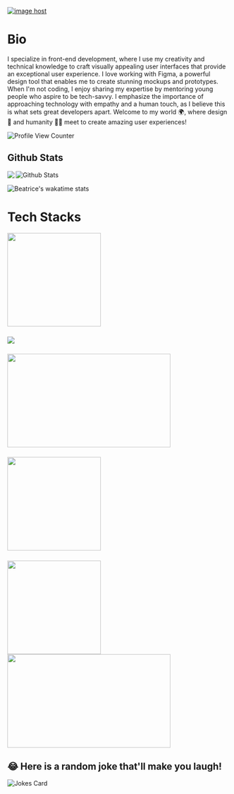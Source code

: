 <a href="https://myresumennntest.netlify.app/" target="_blank"><img src="https://myresumennntest.netlify.app/_next/image?url=%2Fimg%2Fg.png&w=2048&q=75" alt="image host"/></a>
# Bio 

I specialize in front-end development, where I use my creativity and technical knowledge to craft visually appealing user interfaces that provide an exceptional user experience. I love working with Figma, a powerful design tool that enables me to create stunning mockups and prototypes. When I'm not coding, I enjoy sharing my expertise by mentoring young people who aspire to be tech-savvy. I emphasize the importance of approaching technology with empathy and a human touch, as I believe this is what sets great developers apart. Welcome to my world 🌍, where design 🎨 and humanity 👏🏾 meet to create amazing user experiences!

![Profile View Counter](https://komarev.com/ghpvc/?username=BeatriceWambuiMbugua)

## Github Stats


<a href="https://readme-stats-cfgj2cxdy.vercel.app/api?username=BeatriceWambuiMbugua&count_private=true&show_icons=true&theme=cobalt">
  <img  align="left" src = "https://github-readme-streak-stats.herokuapp.com/?user=BeatriceWambuiMbugua&theme=gotham">
</a>

<img src="https://github-readme-stats.vercel.app/api?username=BeatriceWambuiMbugua&theme=radical&show_icons=true" alt="Github Stats"/>

![Beatrice's wakatime stats](https://github-readme-stats.vercel.app/api/wakatime?username=beatricewambui&theme=gotham&layout=compact)
<br/>

# Tech Stacks

<img src= "https://myresumennntest.netlify.app/_next/image?url=%2Fimg%2Fg3.png&w=2048&q=75" align="center" height="212" />

###

<img src= "https://myresumennntest.netlify.app/_next/image?url=%2Fimg%2Fg6.png&w=2048&q=75" align="center" />

### 
<img src= "https://myresumennntest.netlify.app/_next/image?url=%2Fimg%2Fg2.png&w=2048&q=75" align="center" width="370" height="212" />

### 
<img src= "https://myresumennntest.netlify.app/_next/image?url=%2Fimg%2Fg5.png&w=2048&q=75" align="center" height="212" />

### 
<img src= "https://myresumennntest.netlify.app/_next/image?url=%2Fimg%2Fg4.png&w=2048&q=75" height="212" />

<img src="https://myresumennntest.netlify.app/_next/image?url=%2Fimg%2Fg7.png&w=2048&q=75" width="370" height="212" />

## 😂 Here is a random joke that'll make you laugh!
![Jokes Card](https://readme-jokes.vercel.app/api)



